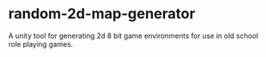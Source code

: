 # random-2d-map-generator
A unity tool for generating 2d 8 bit game environments for use in old school role playing games.
